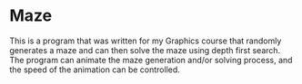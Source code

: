 # Maze

This is a program that was written for my Graphics course that randomly generates a maze
and can then solve the maze using depth first search. The program can animate the maze generation
and/or solving process, and the speed of the animation can be controlled.
